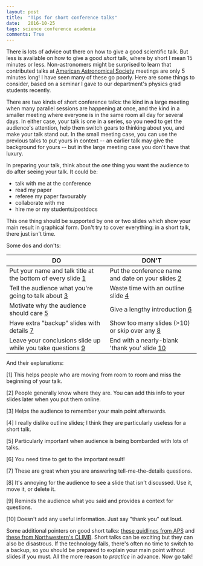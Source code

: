 ```yaml
---
layout: post
title:  "Tips for short conference talks"
date:   2016-10-25
tags: science conference academia
comments: True
---
```


There is lots of advice out there on how to give a good scientific talk. But less is available on how to give a good *short* talk, where by short I mean 15 minutes or less. Non-astronomers might be surprised to learn that contributed talks at [American Astronomical Society](http://aas.org) meetings are only 5 minutes long! I have seen many of these go poorly. Here are some things to consider, based on a seminar I gave to our department's physics grad students recently.

There are two kinds of short conference talks: the kind in a large meeting when many parallel sessions are happening at once, and the kind in a smaller meeting where everyone is in the same room all day for several days. In either case, your talk is one in a series, so you need to get the audience's attention, help them switch gears to thinking about you, and make your talk stand out. In the small meeting case, you can use the previous talks to put yours in context -- an earlier talk may give the background for yours -- but in the large meeting case you don't have that luxury.

In preparing your talk, think about the *one* thing you want the audience to do after seeing your talk. It could be:

* talk with me at the conference
* read my paper
* referee my paper favourably
* collaborate with me
* hire me or my students/postdocs

This one thing should be supported by one or two slides which show your main result in graphical form. Don't try to cover everything: in a short talk, there just isn't time.

Some dos and don'ts:

| DO | DON'T |
| ---| -----|
| Put your name and talk title at the bottom of every slide [1](#foot1) | Put the conference name and date on your slides [2](#foot2) |
| Tell the audience what you're going to talk about [3](#foot3) | Waste time with an outline slide [4](#foot4)|
| Motivate why the audience should care [5](#foot5) | Give a lengthy introduction [6](#foot6) |
| Have extra "backup" slides with details [7](#foot7)| Show too many slides (>10) or skip over any [8](#foot8)|
| Leave your conclusions slide up while you take questions [9](#foot9) | End with a nearly-blank 'thank you' slide [10](#foot10)|

And their explanations:

<a name="foot1">[1]</a> This helps people who are moving from room to room and miss the beginning of your talk.

<a name="foot2">[2]</a> People generally know where they are. You can add this info to your slides later when you  put them online.

<a name="foot3">[3]</a> Helps the audience to remember your main point afterwards.

<a name="foot4">[4]</a> I really dislike outline slides; I think they are particularly useless for a short talk.

<a name="foot5">[5]</a> Particularly important when audience is being bombarded with lots of talks.

<a name="foot6">[6]</a> You need time to get to the important result!

<a name="foot7">[7]</a> These are great when you are answering tell-me-the-details questions.

<a name="foot8">[8]</a> It's annoying for the audience to see a slide that isn't discussed. Use it, move it, or delete it.

<a name="foot9">[9]</a> Reminds the audience what you said and provides a context for questions.

<a name="foot10">[10]</a> Doesn't add any useful information. Just say "thank you" out loud.

Some additional pointers on good short talks: [these guidlines from APS](htttp://www.aps.org/meetings/policies/speaker.cfm) and [these from Northwestern's CLIMB](http://www.northwestern.edu/climb/resources/oral-communication-skills/creating-a-presentation.html).
Short talks can be exciting but they can also be disastrous. If the technology fails, there's often no time to switch to a backup, so you should be prepared to explain your main point without slides if you must. All the more reason to *practice* in advance. Now go talk!

